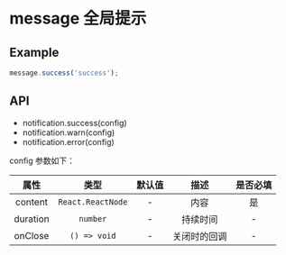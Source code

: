 # message 全局提示

## Example

```jsx
message.success('success');
```

## API

- notification.success(config)
- notification.warn(config)
- notification.error(config)

config 参数如下：

|   属性   |       类型        | 默认值 |     描述     | 是否必填 |
| :------: | :---------------: | :----: | :----------: | :------: |
| content  | `React.ReactNode` |   -    |     内容     |    是    |
| duration |     `number`      |   -    |   持续时间   |    -     |
| onClose  |   `() => void`    |   -    | 关闭时的回调 |    -     |
